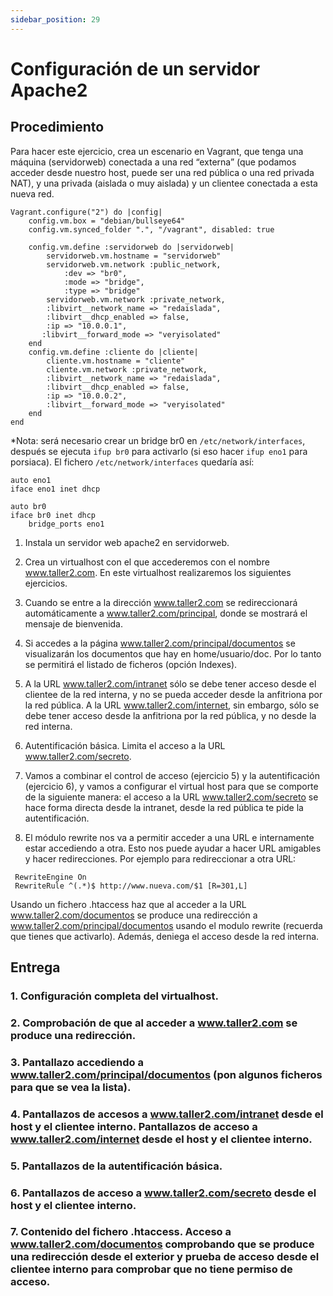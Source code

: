 ```yaml
---
sidebar_position: 29
---
```


# Configuración de un servidor Apache2

## Procedimiento

Para hacer este ejercicio, crea un escenario en Vagrant, que tenga una máquina (servidorweb) conectada a una red “externa” (que podamos acceder desde nuestro host, puede ser una red pública o una red privada NAT), y una privada (aislada o muy aislada) y un clientee conectada a esta nueva red.

```vagrant
Vagrant.configure("2") do |config|
    config.vm.box = "debian/bullseye64"
    config.vm.synced_folder ".", "/vagrant", disabled: true

    config.vm.define :servidorweb do |servidorweb|
        servidorweb.vm.hostname = "servidorweb"
        servidorweb.vm.network :public_network,
		    :dev => "br0",
		    :mode => "bridge",
		    :type => "bridge"
        servidorweb.vm.network :private_network,
        :libvirt__network_name => "redaislada",
        :libvirt__dhcp_enabled => false,
        :ip => "10.0.0.1",
       :libvirt__forward_mode => "veryisolated"
    end
    config.vm.define :cliente do |cliente|
        cliente.vm.hostname = "cliente"
        cliente.vm.network :private_network,
        :libvirt__network_name => "redaislada",
        :libvirt__dhcp_enabled => false,
        :ip => "10.0.0.2",
        :libvirt__forward_mode => "veryisolated"
    end
end
```

*Nota: será necesario crear un bridge br0 en `/etc/network/interfaces`, después se ejecuta `ifup br0` para activarlo (si eso hacer `ifup eno1` para porsiaca). El fichero `/etc/network/interfaces` quedaría así:

```
auto eno1
iface eno1 inet dhcp

auto br0
iface br0 inet dhcp
	bridge_ports eno1
```


1. Instala un servidor web apache2 en servidorweb.

2. Crea un virtualhost con el que accederemos con el nombre www.taller2.com. En este virtualhost realizaremos los siguientes ejercicios.

3. Cuando se entre a la dirección www.taller2.com se redireccionará automáticamente a www.taller2.com/principal, donde se mostrará el mensaje de bienvenida.

4. Si accedes a la página www.taller2.com/principal/documentos se visualizarán los documentos que hay en home/usuario/doc. Por lo tanto se permitirá el listado de ficheros (opción Indexes).

5. A la URL www.taller2.com/intranet sólo se debe tener acceso desde el clientee de la red interna, y no se pueda acceder desde la anfitriona por la red pública. A la URL www.taller2.com/internet, sin embargo, sólo se debe tener acceso desde la anfitriona por la red pública, y no desde la red interna.

6. Autentificación básica. Limita el acceso a la URL www.taller2.com/secreto.

7. Vamos a combinar el control de acceso (ejercicio 5) y la autentificación (ejercicio 6), y vamos a configurar el virtual host para que se comporte de la siguiente manera: el acceso a la URL www.taller2.com/secreto se hace forma directa desde la intranet, desde la red pública te pide la autentificación.

8. El módulo rewrite nos va a permitir acceder a una URL e internamente estar accediendo a otra. Esto nos puede ayudar a hacer URL amigables y hacer redirecciones. Por ejemplo para redireccionar a otra URL:

```
 RewriteEngine On
 RewriteRule ^(.*)$ http://www.nueva.com/$1 [R=301,L]
```

Usando un fichero .htaccess haz que al acceder a la URL www.taller2.com/documentos se produce una redirección a www.taller2.com/principal/documentos usando el modulo rewrite (recuerda que tienes que activarlo). Además, deniega el acceso desde la red interna.

## Entrega

### 1. Configuración completa del virtualhost.



### 2. Comprobación de que al acceder a www.taller2.com se produce una redirección.



### 3. Pantallazo accediendo a www.taller2.com/principal/documentos (pon algunos ficheros para que se vea la lista).



### 4. Pantallazos de accesos a www.taller2.com/intranet desde el host y el clientee interno. Pantallazos de acceso a www.taller2.com/internet desde el host y el clientee interno.




### 5. Pantallazos de la autentificación básica.




### 6. Pantallazos de acceso a www.taller2.com/secreto desde el host y el clientee interno.




### 7. Contenido del fichero .htaccess. Acceso a www.taller2.com/documentos comprobando que se produce una redirección desde el exterior y prueba de acceso desde el clientee interno para comprobar que no tiene permiso de acceso.



